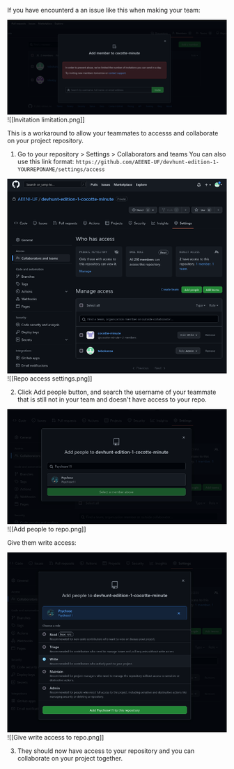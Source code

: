 
If you have encounterd a an issue like this when making your team:

<img src="./img/Invitation limitation.png"/>
![[Invitation limitation.png]]

This is a workaround to allow your teammates to accesss and collaborate on your project repository.

1. Go to your repository > Settings > Collaborators and teams
   You can also use this link format: `https://github.com/AEENI-UF/devhunt-edition-1-YOURREPONAME/settings/access`
   
<img src="./img/Repo access settings.png"/>
   ![[Repo access settings.png]]

2. Click Add people button, and search the username of your teammate that is still not in your team and doesn't have access to your repo.
   
<img src="./img/Add people to repo.png"/>
   ![[Add people to repo.png]]

Give them write access:

<img src="./img/Give write access to repo.png"/>
![[Give write access to repo.png]]

3. They should now have access to your repository and you can collaborate on your project together.